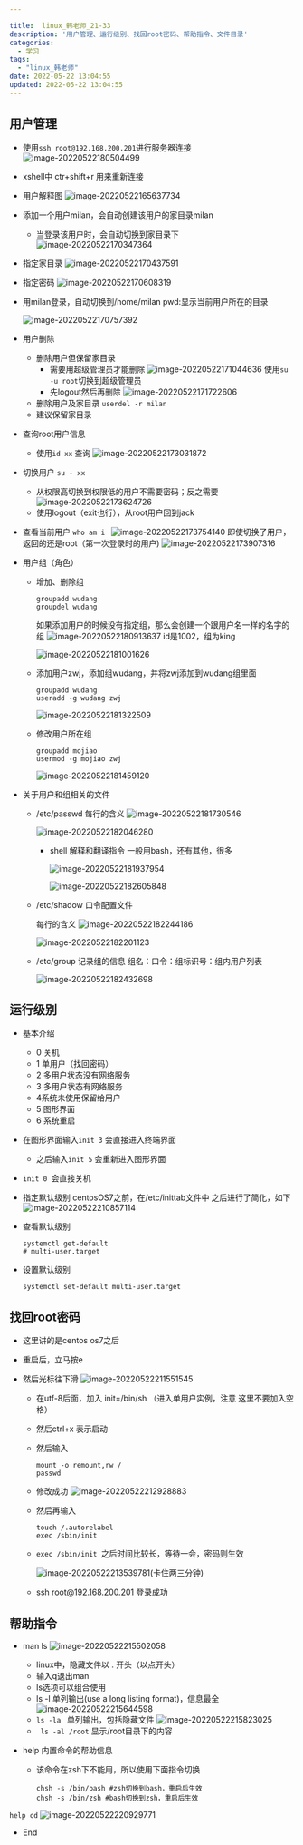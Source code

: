 ```yaml
---

title:  linux_韩老师_21-33
description: '用户管理、运行级别、找回root密码、帮助指令、文件目录'
categories:
  - 学习
tags:
  - "linux_韩老师"
date: 2022-05-22 13:04:55
updated: 2022-05-22 13:04:55
---
```


## 用户管理

- 使用```ssh root@192.168.200.201```进行服务器连接
  ![image-20220522180504499](images/mypost/image-20220522180504499.png)

- xshell中 ctr+shift+r 用来重新连接

- 用户解释图
  ![image-20220522165637734](images/mypost/image-20220522165637734.png)

- 添加一个用户milan，会自动创建该用户的家目录milan

  - 当登录该用户时，会自动切换到家目录下
    ![image-20220522170347364](images/mypost/image-20220522170347364.png)

- 指定家目录
    ![image-20220522170437591](images/mypost/image-20220522170437591.png)
    
- 指定密码
    ![image-20220522170608319](images/mypost/image-20220522170608319.png)

- 用milan登录，自动切换到/home/milan 
    pwd:显示当前用户所在的目录

    ![image-20220522170757392](images/mypost/image-20220522170757392.png)

- 用户删除

    - 删除用户但保留家目录
        - 需要用超级管理员才能删除
          ![image-20220522171044636](images/mypost/image-20220522171044636.png)
          使用```su -u root```切换到超级管理员
        - 先logout然后再删除
          ![image-20220522171722606](images/mypost/image-20220522171722606.png)
    - 删除用户及家目录
        ```userdel -r milan```
    - 建议保留家目录

- 查询root用户信息

    - 使用```id xx``` 查询
      ![image-20220522173031872](images/mypost/image-20220522173031872.png)

- 切换用户 ```su - xx```

    - 从权限高切换到权限低的用户不需要密码；反之需要
        ![image-20220522173624726](images/mypost/image-20220522173624726.png)
    - 使用logout（exit也行），从root用户回到jack

- 查看当前用户
    ```who am i ```
    ![image-20220522173754140](images/mypost/image-20220522173754140.png)
    即使切换了用户，返回的还是root（第一次登录时的用户)
    ![image-20220522173907316](images/mypost/image-20220522173907316.png)

- 用户组（角色）
  
  - 增加、删除组
  
      ```shell
      groupadd wudang
      groupdel wudang
      ```
  
      如果添加用户的时候没有指定组，那么会创建一个跟用户名一样的名字的组
      ![image-20220522180913637](images/mypost/image-20220522180913637.png)
      id是1002，组为king
  
      ![image-20220522181001626](images/mypost/image-20220522181001626.png)
  
  - 添加用户zwj，添加组wudang，并将zwj添加到wudang组里面
  
      ```shell
      groupadd wudang
      useradd -g wudang zwj
      ```
  
      ![image-20220522181322509](images/mypost/image-20220522181322509.png)
  
  - 修改用户所在组
  
      ```shell
      groupadd mojiao
      usermod -g mojiao zwj
      ```
  
      ![image-20220522181459120](images/mypost/image-20220522181459120.png)
  
- 关于用户和组相关的文件

    - /etc/passwd
        每行的含义
        ![image-20220522181730546](images/mypost/image-20220522181730546.png)

        ![image-20220522182046280](images/mypost/image-20220522182046280.png)

        - shell 解释和翻译指令
            一般用bash，还有其他，很多

            ![image-20220522181937954](images/mypost/image-20220522181937954.png)

            ![image-20220522182605848](images/mypost/image-20220522182605848.png)

    - /etc/shadow 口令配置文件

        每行的含义
        ![image-20220522182244186](images/mypost/image-20220522182244186.png)

        ![image-20220522182201123](images/mypost/image-20220522182201123.png)

    - /etc/group 记录组的信息
        组名：口令：组标识号：组内用户列表

        ![image-20220522182432698](images/mypost/image-20220522182432698.png)


## 运行级别

- 基本介绍

  - 0 关机
  - 1 单用户（找回密码）
  - 2 多用户状态没有网络服务
  - 3 多用户状态有网络服务
  - 4系统未使用保留给用户
  - 5 图形界面
  - 6 系统重启

- 在图形界面输入```init 3``` 会直接进入终端界面

  - 之后输入```init 5``` 会重新进入图形界面

- ```init 0 ```会直接关机

- 指定默认级别
  centosOS7之前，在/etc/inittab文件中
  之后进行了简化，如下
  ![image-20220522210857114](images/mypost/image-20220522210857114.png)

- 查看默认级别

  ```shell
  systemctl get-default
  # multi-user.target 
  ```

- 设置默认级别

  ```shell
  systemctl set-default multi-user.target
  ```

  

## 找回root密码

- 这里讲的是centos os7之后

- 重启后，立马按e

- 然后光标往下滑
  ![image-20220522211551545](images/mypost/image-20220522211551545.png)

  - 在utf-8后面，加入 init=/bin/sh （进入单用户实例，注意 这里不要加入空格）

  - 然后ctrl+x 表示启动

  - 然后输入

    ```shell
    mount -o remount,rw /
    passwd
    ```

  - 修改成功
    ![image-20220522212928883](images/mypost/image-20220522212928883.png)

  - 然后再输入 

    ```shell
    touch /.autorelabel 
    exec /sbin/init
    ```

  - ```exec /sbin/init ```之后时间比较长，等待一会，密码则生效

    ![image-20220522213539781](images/mypost/image-20220522213539781.png)(卡住两三分钟)

  - ssh root@192.168.200.201 登录成功

## 帮助指令

- man ls
  ![image-20220522215502058](images/mypost/image-20220522215502058.png)

  - linux中，隐藏文件以 . 开头（以点开头）
  - 输入q退出man
  - ls选项可以组合使用
  - ls -l 单列输出(use a long listing format)，信息最全
    ![image-20220522215644598](images/mypost/image-20220522215644598.png)
  - ```ls -la ``` 单列输出，包括隐藏文件
    ![image-20220522215823025](images/mypost/image-20220522215823025.png)
  - ``` ls -al /root```
    显示/root目录下的内容

- help 内置命令的帮助信息

  - 该命令在zsh下不能用，所以使用下面指令切换
    ```shell
    chsh -s /bin/bash #zsh切换到bash，重启后生效
    chsh -s /bin/zsh #bash切换到zsh，重启后生效
    ```

  
```help cd```
  ![image-20220522220929771](images/mypost/image-20220522220929771.png)

- End

